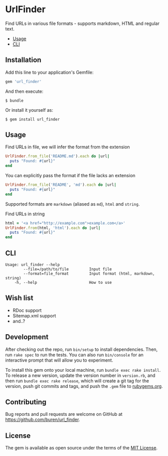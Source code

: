 # UrlFinder

Find URLs in various file formats - supports markdown, HTML and regular text.

- [Usage](#usage)
- [CLI](#cli)

## Installation

Add this line to your application's Gemfile:

```ruby
gem 'url_finder'
```

And then execute:

    $ bundle

Or install it yourself as:

    $ gem install url_finder

## Usage

Find URLs in file, we will infer the format from the extension

```ruby
UrlFinder.from_file('README.md').each do |url|
  puts "Found: #{url}"
end
```

You can explicitly pass the format if the file lacks an extension

```ruby
UrlFinder.from_file('README', 'md').each do |url|
  puts "Found: #{url}"
end
```

Supported formats are `markdown` (aliased as `md`), `html` and `string`.

Find URLs in string
```ruby
html = '<a href="http://example.com">example.com</a>'
UrlFinder.from(html, 'html').each do |url|
  puts "Found: #{url}"
end
```

## CLI

```
Usage: url_finder --help
        --file=/path/to/file         Input file
        --format=file_format         Input format (html, markdown, string)
    -h, --help                       How to use
```

## Wish list

- RDoc support
- Sitemap.xml support
- and..?

## Development

After checking out the repo, run `bin/setup` to install dependencies. Then, run `rake spec` to run the tests. You can also run `bin/console` for an interactive prompt that will allow you to experiment.

To install this gem onto your local machine, run `bundle exec rake install`. To release a new version, update the version number in `version.rb`, and then run `bundle exec rake release`, which will create a git tag for the version, push git commits and tags, and push the `.gem` file to [rubygems.org](https://rubygems.org).

## Contributing

Bug reports and pull requests are welcome on GitHub at https://github.com/buren/url_finder.

## License

The gem is available as open source under the terms of the [MIT License](https://opensource.org/licenses/MIT).
